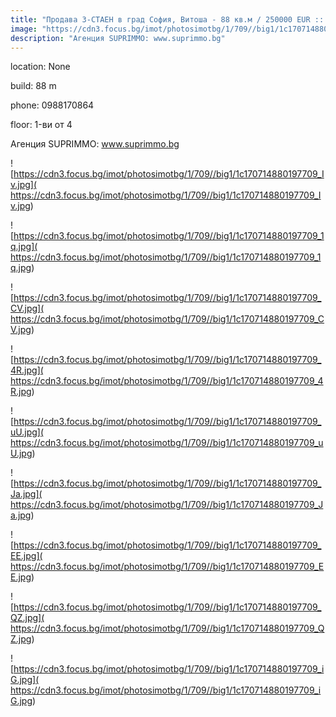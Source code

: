 ```yaml
---
title: "Продава 3-СТАЕН в град София, Витоша - 88 кв.м / 250000 EUR :: imot.bg Обява"
image: "https://cdn3.focus.bg/imot/photosimotbg/1/709//big1/1c170714880197709_jX.jpg"
description: "Агенция SUPRIMMO: www.suprimmo.bg"
---
```


location: None

build: 88 m

phone: 0988170864

floor: 1-ви от 4

Агенция SUPRIMMO: www.suprimmo.bg


![https://cdn3.focus.bg/imot/photosimotbg/1/709//big1/1c170714880197709_Iv.jpg]( https://cdn3.focus.bg/imot/photosimotbg/1/709//big1/1c170714880197709_Iv.jpg)


![https://cdn3.focus.bg/imot/photosimotbg/1/709//big1/1c170714880197709_1q.jpg]( https://cdn3.focus.bg/imot/photosimotbg/1/709//big1/1c170714880197709_1q.jpg)


![https://cdn3.focus.bg/imot/photosimotbg/1/709//big1/1c170714880197709_CV.jpg]( https://cdn3.focus.bg/imot/photosimotbg/1/709//big1/1c170714880197709_CV.jpg)


![https://cdn3.focus.bg/imot/photosimotbg/1/709//big1/1c170714880197709_4R.jpg]( https://cdn3.focus.bg/imot/photosimotbg/1/709//big1/1c170714880197709_4R.jpg)


![https://cdn3.focus.bg/imot/photosimotbg/1/709//big1/1c170714880197709_uU.jpg]( https://cdn3.focus.bg/imot/photosimotbg/1/709//big1/1c170714880197709_uU.jpg)


![https://cdn3.focus.bg/imot/photosimotbg/1/709//big1/1c170714880197709_Ja.jpg]( https://cdn3.focus.bg/imot/photosimotbg/1/709//big1/1c170714880197709_Ja.jpg)


![https://cdn3.focus.bg/imot/photosimotbg/1/709//big1/1c170714880197709_EE.jpg]( https://cdn3.focus.bg/imot/photosimotbg/1/709//big1/1c170714880197709_EE.jpg)


![https://cdn3.focus.bg/imot/photosimotbg/1/709//big1/1c170714880197709_QZ.jpg]( https://cdn3.focus.bg/imot/photosimotbg/1/709//big1/1c170714880197709_QZ.jpg)


![https://cdn3.focus.bg/imot/photosimotbg/1/709//big1/1c170714880197709_iG.jpg]( https://cdn3.focus.bg/imot/photosimotbg/1/709//big1/1c170714880197709_iG.jpg)


